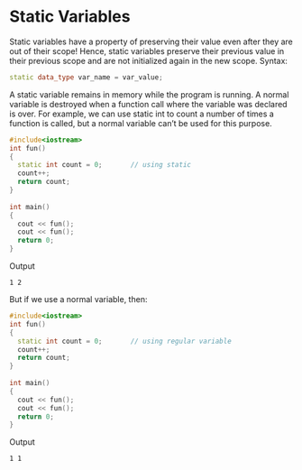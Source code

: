 # Static Variables

Static variables have a property of preserving their value even after they are out of their scope! Hence, static variables preserve their previous value in their previous scope and are not initialized again in the new scope. 
Syntax: 
```c++
static data_type var_name = var_value; 
```
A static variable remains in memory while the program is running. A normal variable is destroyed when a function call where the variable was declared is over. 
For example, we can use static int to count a number of times a function is called, but a normal variable can’t be used for this purpose.
```c++
#include<iostream>
int fun()
{
  static int count = 0;       // using static
  count++;
  return count;
}
  
int main()
{
  cout << fun();
  cout << fun();
  return 0;
}
```
Output
```
1 2
```
But if we use a normal variable, then:
```c++
#include<iostream>
int fun()
{
  static int count = 0;       // using regular variable
  count++;
  return count;
}
  
int main()
{
  cout << fun();
  cout << fun();
  return 0;
}
```
Output
```
1 1
```
